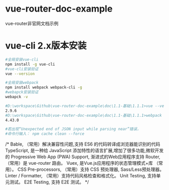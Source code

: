 # vue-router-doc-example
vue-router非官网文档示例

# vue-cli 2.x版本安装
 ```bash
 #全局安装vue-cli
npm install -g vue-cli
#vue-cli安装验证
vue --version

#全局安装webpack
npm install webpack webpack-cli -g
#webapck安装验证
webapck -v

#D:\workspace\Github\vue-router-doc-example\doc\1.1-基础\1.1.1>vue --version
2.9.6
#D:\workspace\Github\vue-router-doc-example\doc\1.1-基础\1.1.1>webpack -v
4.43.0

#若出现“Unexpected end of JSON input while parsing near”错误，
#命令行输入： npm cache clean --force
 ```

/*
Bable, （常用）解决兼容性问题,支持 ES6 的代码转译成浏览器能识别的代码
TypeScript, 是一种给 JavaScript 添加特性的语言扩展,增加了很多功能,微软开发的
Progressive Web App (PWA) Support, 渐进式的Web应用程序支持
Router, （常用）是 vue-router 路由。
Vuex, 是Vue.js应用程序的状态管理模式+库 （常用）。
CSS Pre-processors, （常用）支持 CSS 预处理器, Sass/Less预处理器。
Linter / Formatter, （常用）支持代码风格检查和格式化。
Unit Testing, 支持单元测试。
E2E Testing, 支持 E2E 测试。
*/